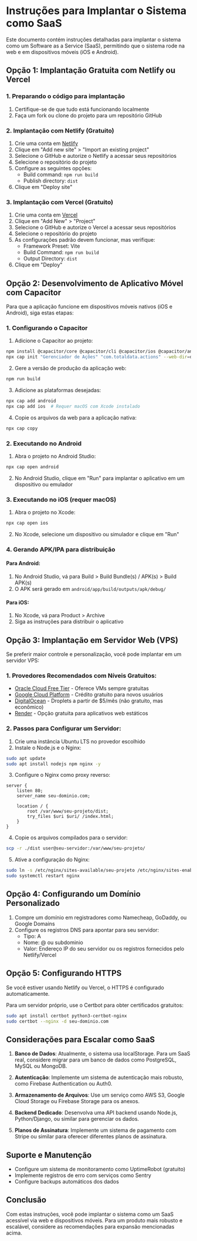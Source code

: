 
# Instruções para Implantar o Sistema como SaaS

Este documento contém instruções detalhadas para implantar o sistema como um Software as a Service (SaaS), permitindo que o sistema rode na web e em dispositivos móveis (iOS e Android).

## Opção 1: Implantação Gratuita com Netlify ou Vercel

### 1. Preparando o código para implantação

1. Certifique-se de que tudo está funcionando localmente
2. Faça um fork ou clone do projeto para um repositório GitHub

### 2. Implantação com Netlify (Gratuito)

1. Crie uma conta em [Netlify](https://www.netlify.com/)
2. Clique em "Add new site" > "Import an existing project"
3. Selecione o GitHub e autorize o Netlify a acessar seus repositórios
4. Selecione o repositório do projeto
5. Configure as seguintes opções:
   - Build command: `npm run build`
   - Publish directory: `dist`
6. Clique em "Deploy site"

### 3. Implantação com Vercel (Gratuito)

1. Crie uma conta em [Vercel](https://vercel.com/)
2. Clique em "Add New" > "Project"
3. Selecione o GitHub e autorize o Vercel a acessar seus repositórios
4. Selecione o repositório do projeto
5. As configurações padrão devem funcionar, mas verifique:
   - Framework Preset: Vite
   - Build Command: `npm run build`
   - Output Directory: `dist`
6. Clique em "Deploy"

## Opção 2: Desenvolvimento de Aplicativo Móvel com Capacitor

Para que a aplicação funcione em dispositivos móveis nativos (iOS e Android), siga estas etapas:

### 1. Configurando o Capacitor

1. Adicione o Capacitor ao projeto:
```bash
npm install @capacitor/core @capacitor/cli @capacitor/ios @capacitor/android
npx cap init "Gerenciador de Ações" "com.totaldata.actions" --web-dir=dist
```

2. Gere a versão de produção da aplicação web:
```bash
npm run build
```

3. Adicione as plataformas desejadas:
```bash
npx cap add android
npx cap add ios  # Requer macOS com Xcode instalado
```

4. Copie os arquivos da web para a aplicação nativa:
```bash
npx cap copy
```

### 2. Executando no Android

1. Abra o projeto no Android Studio:
```bash
npx cap open android
```

2. No Android Studio, clique em "Run" para implantar o aplicativo em um dispositivo ou emulador

### 3. Executando no iOS (requer macOS)

1. Abra o projeto no Xcode:
```bash
npx cap open ios
```

2. No Xcode, selecione um dispositivo ou simulador e clique em "Run"

### 4. Gerando APK/IPA para distribuição

#### Para Android:

1. No Android Studio, vá para Build > Build Bundle(s) / APK(s) > Build APK(s)
2. O APK será gerado em `android/app/build/outputs/apk/debug/`

#### Para iOS:

1. No Xcode, vá para Product > Archive
2. Siga as instruções para distribuir o aplicativo

## Opção 3: Implantação em Servidor Web (VPS)

Se preferir maior controle e personalização, você pode implantar em um servidor VPS:

### 1. Provedores Recomendados com Níveis Gratuitos:

- [Oracle Cloud Free Tier](https://www.oracle.com/cloud/free/) - Oferece VMs sempre gratuitas
- [Google Cloud Platform](https://cloud.google.com/) - Crédito gratuito para novos usuários
- [DigitalOcean](https://www.digitalocean.com/) - Droplets a partir de $5/mês (não gratuito, mas econômico)
- [Render](https://render.com/) - Opção gratuita para aplicativos web estáticos

### 2. Passos para Configurar um Servidor:

1. Crie uma instância Ubuntu LTS no provedor escolhido
2. Instale o Node.js e o Nginx:
```bash
sudo apt update
sudo apt install nodejs npm nginx -y
```

3. Configure o Nginx como proxy reverso:
```
server {
    listen 80;
    server_name seu-dominio.com;

    location / {
        root /var/www/seu-projeto/dist;
        try_files $uri $uri/ /index.html;
    }
}
```

4. Copie os arquivos compilados para o servidor:
```bash
scp -r ./dist user@seu-servidor:/var/www/seu-projeto/
```

5. Ative a configuração do Nginx:
```bash
sudo ln -s /etc/nginx/sites-available/seu-projeto /etc/nginx/sites-enabled/
sudo systemctl restart nginx
```

## Opção 4: Configurando um Domínio Personalizado

1. Compre um domínio em registradores como Namecheap, GoDaddy, ou Google Domains
2. Configure os registros DNS para apontar para seu servidor:
   - Tipo: A
   - Nome: @ ou subdominio
   - Valor: Endereço IP do seu servidor ou os registros fornecidos pelo Netlify/Vercel

## Opção 5: Configurando HTTPS

Se você estiver usando Netlify ou Vercel, o HTTPS é configurado automaticamente.

Para um servidor próprio, use o Certbot para obter certificados gratuitos:
```bash
sudo apt install certbot python3-certbot-nginx
sudo certbot --nginx -d seu-dominio.com
```

## Considerações para Escalar como SaaS

1. **Banco de Dados**: Atualmente, o sistema usa localStorage. Para um SaaS real, considere migrar para um banco de dados como PostgreSQL, MySQL ou MongoDB.

2. **Autenticação**: Implemente um sistema de autenticação mais robusto, como Firebase Authentication ou Auth0.

3. **Armazenamento de Arquivos**: Use um serviço como AWS S3, Google Cloud Storage ou Firebase Storage para os anexos.

4. **Backend Dedicado**: Desenvolva uma API backend usando Node.js, Python/Django, ou similar para gerenciar os dados.

5. **Planos de Assinatura**: Implemente um sistema de pagamento com Stripe ou similar para oferecer diferentes planos de assinatura.

## Suporte e Manutenção

- Configure um sistema de monitoramento como UptimeRobot (gratuito)
- Implemente registros de erro com serviços como Sentry
- Configure backups automáticos dos dados

## Conclusão

Com estas instruções, você pode implantar o sistema como um SaaS acessível via web e dispositivos móveis. Para um produto mais robusto e escalável, considere as recomendações para expansão mencionadas acima.
